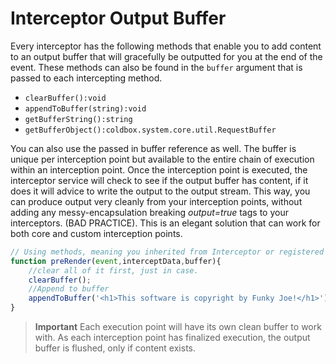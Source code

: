 # Interceptor Output Buffer

Every interceptor has the following methods that enable you to add content to an output buffer that will gracefully be outputted for you at the end of the event.  These methods can also be found in the `buffer` argument that is passed to each intercepting method.

* `clearBuffer():void`
* `appendToBuffer(string):void`
* `getBufferString():string`
* `getBufferObject():coldbox.system.core.util.RequestBuffer`

You can also use the passed in buffer reference as well. The buffer is unique per interception point but available to the entire chain of execution within an interception point. Once the interception point is executed, the interceptor service will check to see if the output buffer has content, if it does it will advice to write the output to the output stream. This way, you can produce output very cleanly from your interception points, without adding any messy-encapsulation breaking *output=true* tags to your interceptors. (BAD PRACTICE). This is an elegant solution that can work for both core and custom interception points.

```js
// Using methods, meaning you inherited from Interceptor or registered at configuration time.
function preRender(event,interceptData,buffer){
	//clear all of it first, just in case.
	clearBuffer();
	//Append to buffer
	appendToBuffer('<h1>This software is copyright by Funky Joe!</h1>');	
}
```

> **Important** Each execution point will have its own clean buffer to work with. As each interception point has finalized execution, the output buffer is flushed, only if content exists. 

